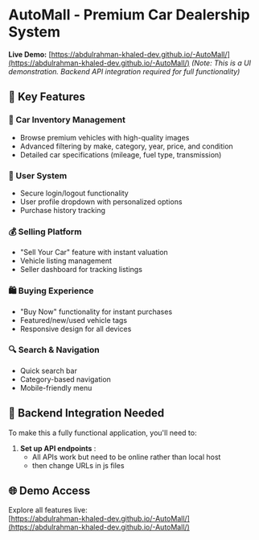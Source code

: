 # AutoMall - Premium Car Dealership System

**Live Demo:** [https://abdulrahman-khaled-dev.github.io/-AutoMall/](https://abdulrahman-khaled-dev.github.io/-AutoMall/)
*(Note: This is a UI demonstration. Backend API integration required for full functionality)*

## 🚀 Key Features

### 🛒 Car Inventory Management
- Browse premium vehicles with high-quality images
- Advanced filtering by make, category, year, price, and condition
- Detailed car specifications (mileage, fuel type, transmission)

### 🔐 User System
- Secure login/logout functionality
- User profile dropdown with personalized options
- Purchase history tracking

### 💰 Selling Platform
- "Sell Your Car" feature with instant valuation
- Vehicle listing management
- Seller dashboard for tracking listings

### 🛍️ Buying Experience
- "Buy Now" functionality for instant purchases
- Featured/new/used vehicle tags
- Responsive design for all devices

### 🔍 Search & Navigation
- Quick search bar
- Category-based navigation
- Mobile-friendly menu

## 🔌 Backend Integration Needed
To make this a fully functional application, you'll need to:

1. **Set up API endpoints** :
   - All APIs work but need to be online rather than local host
   - then change URLs in js files


## 🌐 Demo Access
Explore all features live:  
[https://abdulrahman-khaled-dev.github.io/-AutoMall/](https://abdulrahman-khaled-dev.github.io/-AutoMall/)


